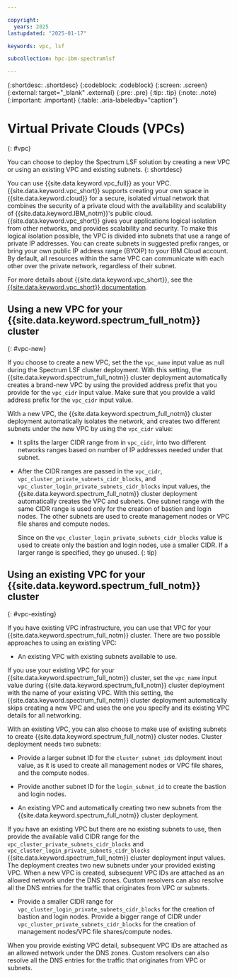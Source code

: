 ```yaml
---

copyright:
  years: 2025
lastupdated: "2025-01-17"

keywords: vpc, lsf

subcollection: hpc-ibm-spectrumlsf

---
```


{:shortdesc: .shortdesc}
{:codeblock: .codeblock}
{:screen: .screen}
{:external: target="_blank" .external}
{:pre: .pre}
{:tip: .tip}
{:note: .note}
{:important: .important}
{:table: .aria-labeledby="caption"}

# Virtual Private Clouds (VPCs)
{: #vpc}

You can choose to deploy the Spectrum LSF solution by creating a new VPC or using an existing VPC and existing subnets.
{: shortdesc}

You can use {{site.data.keyword.vpc_full}} as your VPC. {{site.data.keyword.vpc_short}} supports creating your own space in {{site.data.keyword.cloud}} for a secure, isolated virtual network that combines the security of a private cloud with the availability and scalability of {{site.data.keyword.IBM_notm}}'s public cloud. {{site.data.keyword.vpc_short}} gives your applications logical isolation from other networks, and provides scalability and security. To make this logical isolation possible, the VPC is divided into subnets that use a range of private IP addresses. You can create subnets in suggested prefix ranges, or bring your own public IP address range (BYOIP) to your IBM Cloud account. By default, all resources within the same VPC can communicate with each other over the private network, regardless of their subnet.

For more details about {{site.data.keyword.vpc_short}}, see the [{{site.data.keyword.vpc_short}} documentation](/docs/vpc?topic=vpc-about-vpc).

## Using a new VPC for your {{site.data.keyword.spectrum_full_notm}} cluster
{: #vpc-new}

If you choose to create a new VPC, set the the `vpc_name` input value as null during the Spectrum LSF cluster deployment. With this setting, the {{site.data.keyword.spectrum_full_notm}} cluster deployment automatically creates a brand-new VPC by using the provided address prefix that you provide for the `vpc_cidr` input value. Make sure that you provide a valid address prefix for the `vpc_cidr` input value.

With a new VPC, the {{site.data.keyword.spectrum_full_notm}} cluster deployment automatically isolates the network, and creates two different subnets under the new VPC by using the `vpc_cidr` value:

* It splits the larger CIDR range from in `vpc_cidr`, into two different networks ranges based on number of IP addresses needed under that subnet.

* After the CIDR ranges are passed in the `vpc_cidr`, `vpc_cluster_private_subnets_cidr_blocks`, and `vpc_cluster_login_private_subnets_cidr_blocks` input values, the {{site.data.keyword.spectrum_full_notm}} cluster deployment automatically creates the VPC and subnets. One subnet range with the same CIDR range is used only for the creation of bastion and login nodes. The other subnets are used to create management nodes or VPC file shares and compute nodes.

   Since on the `vpc_cluster_login_private_subnets_cidr_blocks` value is used to create only the bastion and login nodes, use a smaller CIDR. If a larger range is specified, they go unused.
   {: tip}

## Using an existing VPC for your {{site.data.keyword.spectrum_full_notm}} cluster
{: #vpc-existing}

If you have existing VPC infrastructure, you can use that VPC for your {{site.data.keyword.spectrum_full_notm}} cluster. There are two possible approaches to using an existing VPC:

* An existing VPC with existing subnets available to use.

If you use your existing VPC for your {{site.data.keyword.spectrum_full_notm}} cluster, set the `vpc_name` input value during {{site.data.keyword.spectrum_full_notm}} cluster deployment with the name of your existing VPC. With this setting, the {{site.data.keyword.spectrum_full_notm}} cluster deployment automatically skips creating a new VPC and uses the one you specify and its existing VPC details for all networking.

With an existing VPC, you can also choose to make use of existing subnets to create {{site.data.keyword.spectrum_full_notm}} cluster nodes. Cluster deployment needs two subnets:

  * Provide a larger subnet ID for the `cluster_subnet_ids` dployment inout value, as it is used to create all management nodes or VPC file shares, and the compute nodes.
  * Provide another subnet ID for the `login_subnet_id` to create the bastion and login nodes.

* An existing VPC and automatically creating two new subnets from the {{site.data.keyword.spectrum_full_notm}} cluster deployment.

If you have an existing VPC but there are no existing subnets to use, then provide the available valid CIDR range for the `vpc_cluster_private_subnets_cidr_blocks` and `vpc_cluster_login_private_subnets_cidr_blocks` {{site.data.keyword.spectrum_full_notm}} cluster deployment input values. The deployment creates two new subnets under your provided existing VPC. When a new VPC is created, subsequent VPC IDs are attached as an allowed network under the DNS zones. Custom resolvers can also resolve all the DNS entries for the traffic that originates from VPC or subnets.

  * Provide a smaller CIDR range for `vpc_cluster_login_private_subnets_cidr_blocks` for the creation of bastion and login nodes. Provide a bigger range of CIDR under `vpc_cluster_private_subnets_cidr_blocks` for the creation of management nodes/VPC file shares/compute nodes.

When you provide existing VPC detail, subsequent VPC IDs are attached as an allowed network under the DNS zones. Custom resolvers can also resolve all the DNS entries for the traffic that originates from VPC or subnets.
